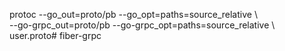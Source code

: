protoc --go_out=proto/pb --go_opt=paths=source_relative \    
--go-grpc_out=proto/pb --go-grpc_opt=paths=source_relative \ 
user.proto# fiber-grpc

